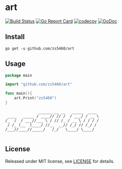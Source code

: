 # art

[![Build Status](https://travis-ci.org/zs5460/art.svg?branch=master)](https://travis-ci.org/zs5460/art)
[![Go Report Card](https://goreportcard.com/badge/github.com/zs5460/art)](https://goreportcard.com/report/github.com/zs5460/art)
[![codecov](https://codecov.io/gh/zs5460/art/branch/master/graph/badge.svg)](https://codecov.io/gh/zs5460/art)
[![GoDoc](https://godoc.org/github.com/zs5460/art?status.svg)](https://godoc.org/github.com/zs5460/art)

## Install

```shell
go get -u github.com/zs5460/art
```

## Usage

```go
package main

import "github.com/zs5460/art"

func main(){
    art.Print("zs5460")
}
```

```shell
               ______ __ __   _____  ____ 
 ____   _____ / ____// // /  / ___/ / __ \
/_  /  / ___//___ \ / // /_ / __ \ / / / /
 / /_ (__  )____/ //__  __// /_/ // /_/ / 
/___//____//_____/   /_/   \____/ \____/  
                                         
```


## License

Released under MIT license, see [LICENSE](LICENSE) for details.
